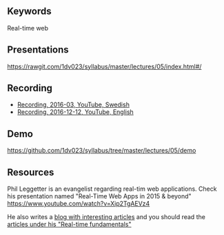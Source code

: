 ## Keywords
Real-time web

## Presentations
https://rawgit.com/1dv023/syllabus/master/lectures/05/index.html#/

## Recording
* [Recording, 2016-03, YouTube, Swedish](https://www.youtube.com/watch?v=6hnREWSdR1o)
* [Recording, 2016-12-12, YouTube, English](https://youtu.be/OlkEcOKqAnE)

## Demo
https://github.com/1dv023/syllabus/tree/master/lectures/05/demo

## Resources
Phil Leggetter is an evangelist regarding real-tim web applications. Check his presentation
named "Real-Time Web Apps in 2015 & beyond"
https://www.youtube.com/watch?v=Xip2TgAEVz4

He also writes a [blog with interesting articles](http://www.leggetter.co.uk/) and you should read the [articles under his "Real-time fundamentals"](http://www.leggetter.co.uk/2015/12/18/real-time-data-fundamentals.html)
